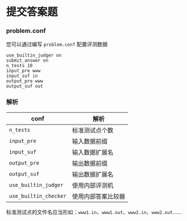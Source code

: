 # 提交答案题

### problem.conf

您可以通过编写 `problem.conf` 配置评测数据

```text
use_builtin_judger on
submit_answer on
n_tests 10
input_pre www
input_suf in
output_pre www
output_suf out
```

### 解析

conf | 解析
--- | ---
`n_tests` | 标准测试点个数
`input_pre` | 输入数据前缀
`input_suf` | 输入数据扩展名
`output_pre` | 输出数据前缀
`output_suf` | 输出数据扩展名 
`use_builtin_judger` | 使用内部评测机
`use_builtin_checker` | 使用内部答案比较器

标准测试点的文件名应当形如：`www1.in`、`www1.out`、`www2.in`、`www2.out`……